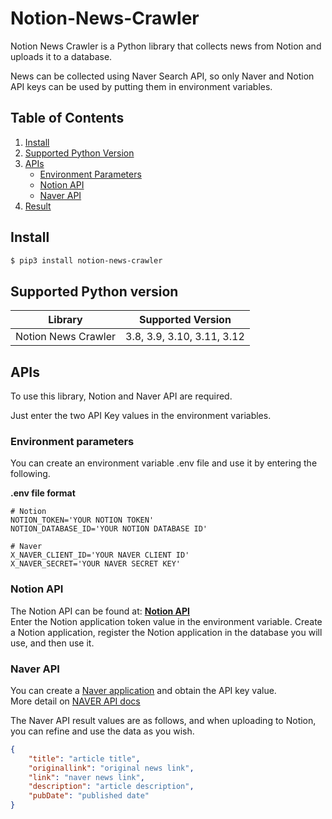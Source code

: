 # Notion-News-Crawler

Notion News Crawler is a Python library that collects news from Notion and uploads it to a database.

News can be collected using Naver Search API, so only Naver and Notion API keys can be used by putting them in environment variables.

## Table of Contents

1. [Install](#install)
2. [Supported Python Version](#supported-python-version)
3. [APIs](#apis)
    - [Environment Parameters](#environment-parameters)
    - [Notion API](#notion-api)
    - [Naver API](#naver-api)
4. [Result](#result)

## Install

```bash
$ pip3 install notion-news-crawler
```

## Supported Python version

|       Library       |     Supported Version      |
| :-----------------: | :------------------------: |
| Notion News Crawler | 3.8, 3.9, 3.10, 3.11, 3.12 |

## APIs

To use this library, Notion and Naver API are required.

Just enter the two API Key values ​​in the environment variables.

### Environment parameters

You can create an environment variable .env file and use it by entering the following.

**.env file format**

```
# Notion
NOTION_TOKEN='YOUR NOTION TOKEN'
NOTION_DATABASE_ID='YOUR NOTION DATABASE ID'

# Naver
X_NAVER_CLIENT_ID='YOUR NAVER CLIENT ID'
X_NAVER_SECRET='YOUR NAVER SECRET KEY'
```

### Notion API

The Notion API can be found at: [**Notion API**](https://developers.notion.com/)  
Enter the Notion application token value in the environment variable.
Create a Notion application, register the Notion application in the database you will use, and then use it.

### Naver API

You can create a [Naver application](https://developers.naver.com/apps/#/list) and obtain the API key value.  
More detail on [NAVER API docs](https://developers.naver.com/docs/serviceapi/search/news/news.md#%EB%89%B4%EC%8A%A4)

The Naver API result values ​​are as follows, and when uploading to Notion, you can refine and use the data as you wish.

```json
{
    "title": "article title",
    "originallink": "original news link",
    "link": "naver news link",
    "description": "article description",
    "pubDate": "published date"
}
```
